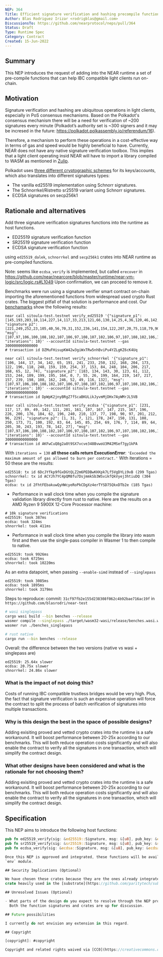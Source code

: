 ```yaml
---
NEP: 364
Title: Efficient signature verification and hashing precompile functions
Author: Blas Rodriguez Irizar <rodrigblas@gmail.com>
DiscussionsTo: https://github.com/nearprotocol/neps/pull/364
Status: Draft
Type: Runtime Spec
Category: Contract
Created: 15-Jun-2022
---
```


## Summary

This NEP introduces the request of adding into the NEAR runtime a set of pre-compile
functions that can help IBC compatible light clients run on-chain.

## Motivation

Signature verification and hashing are ubiquitous operations in light clients,
especially in PoS consensus mechanisms. Based on the Polkadot's consensus mechanism
there will be a need for verification of ~200 signatures every minute
(Polkadot’s authority set is ~300 signers and it may be incresed in the future: https://polkadot.polkassembly.io/referendum/16).

Therefore, a mechanism to perform these operations in a cost-effective way
in terms of gas and speed would be highly beneficial to have. Currently, NEAR does not have any native signature verification toolbox.
This implies that a light client operating insid NEAR will have to import a library
compiled to WASM as mentioned in [Zulip](https://near.zulipchat.com/#narrow/stream/295302-general/topic/light_client).

Polkadot uses [three different cryptographic schemes](https://wiki.polkadot.network/docs/learn-keys)
for its keys/accounts, which also translates into different signatures types:

- The vanilla ed25519 implementation using Schnorr signatures.
- The Schnorrkel/Ristretto sr25519 variant using Schnorr signatures.
- ECDSA signatures on secp256k1

## Rationale and alternatives

Add three signature verification signatures functions into the runtime as host functions.

- ED25519 signature verification function
- SR25519 signature verification function
- ECDSA signature verification function

using `ed25519_dalek`, `schnorrkel` and `secp256k1` crates into NEAR runtime as pre-compiled functions.

Note: seems like `ecdsa_verify` is implemented, but called `erecover` in https://github.com/near/nearcore/blob/master/runtime/near-vm-logic/src/logic.rs#L1049
Upon confirmation, we can proceed to remove it.

Benchmarks were run using a signature verifier smart contract on-chain importing the aforementioned functions from
widespread used crypto Rust crates. The biggest pitfall of that solution
is performance and cost. Our [benchamarks](https://github.com/blasrodri/near-test) show the following results:

```log
near call sitoula-test.testnet verify_ed25519 '{"signature_p1": [145,193,203,18,114,227,14,117,33,213,121,66,130,14,25,4,36,120,46,142,226,215,7,66,122,112,97,30,249,135,61,165], "signature_p2": [221,249,252,23,105,40,56,70,31,152,236,141,154,122,207,20,75,118,79,90,168,6,221,122,213,29,126,196,216,104,191,6], "msg": [107,97,106,100,108,102,107,106,97,108,107,102,106,97,107,108,102,106,100,107,108,97,100,106,102,107,108,106,97,100,115,107], "iterations": 10}' --accountId sitoula-test.testnet --gas 300000000000000
# transaction id DZMuFHisupKW42w3giWxTRw5nhBviPu4YZLgKZ6cK4Uq

near call sitoula-test.testnet verify_schnorrkel '{"signature_p1": [106, 144, 17, 34, 142, 65, 191, 241, 233, 250, 132, 168, 204, 173, 122, 196, 118, 248, 159, 159, 254, 37, 153, 84, 248, 104, 206, 217, 168, 65, 12, 74], "signature_p2": [183, 134, 143, 30, 123, 61, 112, 153, 244, 109, 199, 195, 164, 0, 7, 55, 26, 199, 164, 219, 147, 217, 157, 239, 198, 108, 162, 246, 52, 49, 116, 132], "msg": [107,97,106,100,108,102,107,106,97,108,107,102,106,97,107,108,102,106,100,107,108,97,100,106,102,107,108,106,97,100,115,107], "iterations": 10}' --accountId sitoula-test.testnet --gas 300000000000000
# transaction id DpWpK2jnyBRgZ7fScaBKULikJyvmMjDHx7AyWMrJL5VB

near call sitoula-test.testnet verify_ecdsa '{"signature_p1": [231, 117, 17, 89, 49, 142, 111, 201, 161, 107, 167, 147, 215, 167, 196, 226, 200, 176, 184, 62, 196, 240, 210, 137, 77, 198, 90, 97, 201, 212, 96, 229], "signature_p2": [1, 31, 7, 121, 178, 247, 150, 131, 108, 250, 173, 71, 100, 192, 83, 64, 145, 85, 254, 69, 176, 7, 114, 89, 64, 205, 30, 243, 193, 78, 142, 27], "msg": [107,97,106,100,108,102,107,106,97,108,107,102,106,97,107,108,102,106,100,107,108,97,100,106,102,107,108,106,97,100,115,107], "iterations": 10}' --accountId sitoula-test.testnet --gas 300000000000000
# transaction id AKFwCuQ8g2a8t9SX7vcve348BvwoU3M42MSef7gy1kPA
```

With `iterations = 130` **all these calls return ExecutionError**: `'Exceeded the maximum amount of gas allowed to burn per contract.'`
With iterations = 50 these are the results:

```
ed25518: tx id 6DcJYfkp9fGxDGtQLZ2m6PEDBwKHXpk7Lf5VgDYLi9vB (299 Tgas)
schnorrkel: tx id ACYJh7YC4pQM8fu7DsjmmkSb3WSvikfQkVyej3htiuDQ (304 Tgas)
ecdsa: tx id 2FhtFEbakuwQyHWcyeRoPkCDgXz4erTYSD75QkxDTb2e (185 Tgas)
```

- Performance in wall clock time when you compile the signature validation library directly from rust to native.
  Here are the results on a AMD Ryzen 9 5900X 12-Core Processor machine:

```
# 10k signature verifications
ed25519: took 387ms
ecdsa: took 324ms
shnorrkel: took 411ms
```

- Performance in wall clock time when you compile the library into wasm first and then use the single-pass compiler in Wasmer 1 to then compile to native.

```
ed25519: took 9926ms
ecdsa: took 6725ms
shnorrkel: took 10220ms
```

As an extra datapoint, when passing `--enable-simd` instead of `--singlepass`

```
ed25519: took 3085ms
ecdsa: took 1895ms
shnorrkel: took 3179ms
```

Steps to reproduce:
commit: `31cf97fb2e155d238308f062c4b92bae716ac19f` in `https://github.com/blasrodri/near-test`

```sh
# wasi singlepass
cargo wasi build --bin benches --release
wasmer compile --singlepass ./target/wasm32-wasi/release/benches.wasi.wasm -o benches_singlepass
wasmer run ./benches_singlepass
```

```sh
# rust native
cargo run --bin benches --release
```

Overall: the difference between the two versions (native vs wasi + singlepass are)

```
ed25519: 25.64x slower
ecdsa: 20.75x slower
shnorrkel: 24.86x slower
```

### What is the impact of not doing this?

Costs of running IBC compatible trustless bridges would be very high. Plus, the fact that signature verification
is such an expensive operation will force the contract to split the process of batch verification of signatures
into multiple transactions.

### Why is this design the best in the space of possible designs?

Adding exisiting proved and vetted crypto crates into the runtime is a safe workaround. It will boost performance
between 20-25x according to our benchmarks. This will both reduce operation costs significantly and will also
enable the contract to verify all the signatures in one transaction, which will simplify the contract design.

### What other designs have been considered and what is the rationale for not choosing them?

Adding exisiting proved and vetted crypto crates into the runtime is a safe workaround. It will boost performance
between 20-25x according to our benchmarks. This will both reduce operation costs significantly and will also
enable the contract to verify all the signatures in one transaction, which will simplify the contract design.

## Specification

This NEP aims to introduce the following host functions:

```rust
pub fn ed25519_verify(sig: &ed25519::Signature, msg: &[u8], pub_key: &ed25519::Public) -> bool;
pub fn sr25519_verify(sig: &sr25519::Signature, msg: &[u8], pub_key: &sr25519::Public) -> bool;
pub fn ecdsa_verify(sig: &ecdsa::Signature, msg: &[u8], pub_key: &ecdsa::Public) -> bool;

Once this NEP is approved and integrated, these functions will be available in the `near_sdk` crate in the
`env` module.

## Security Implications (Optional)

We have chosen these crates because they are the ones already integrated in the [sp_io](https://docs.rs/sp-io/latest/sp_io/)
crate heavily used in the [substrate](https://github.com/paritytech/substrate) repository.

## Unresolved Issues (Optional)

- What parts of the design do you expect to resolve through the NEP process before this gets merged?
  Both the function signatures and crates are up for discussion.

## Future possibilities

I currently do not envision any extension in this regard.

## Copyright

[copyright]: #copyright

Copyright and related rights waived via [CC0](https://creativecommons.org/publicdomain/zero/1.0/).
